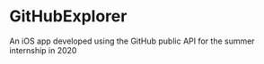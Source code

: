 # GitHubExplorer
An iOS app developed using the GitHub public API for the summer internship in 2020
